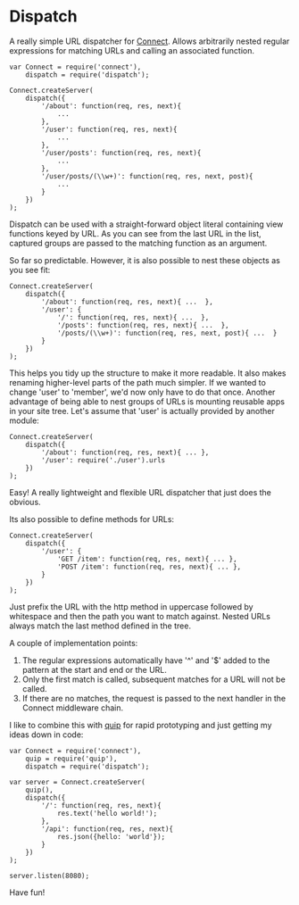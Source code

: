 # Dispatch

A really simple URL dispatcher for
[Connect](http://github.com/senchalabs/connect). Allows arbitrarily nested
regular expressions for matching URLs and calling an associated function.

    var Connect = require('connect'),
        dispatch = require('dispatch');

    Connect.createServer(
        dispatch({
            '/about': function(req, res, next){
                ...
            },
            '/user': function(req, res, next){
                ...
            },
            '/user/posts': function(req, res, next){
                ...
            },
            '/user/posts/(\\w+)': function(req, res, next, post){
                ...
            }
        })
    );

Dispatch can be used with a straight-forward object literal containing view
functions keyed by URL. As you can see from the last URL in the list, captured
groups are passed to the matching function as an argument.

So far so predictable. However, it is also possible to nest these objects as
you see fit:

    Connect.createServer(
        dispatch({
            '/about': function(req, res, next){ ...  },
            '/user': {
                '/': function(req, res, next){ ...  },
                '/posts': function(req, res, next){ ...  },
                '/posts/(\\w+)': function(req, res, next, post){ ...  }
            }
        })
    );

This helps you tidy up the structure to make it more readable. It also makes
renaming higher-level parts of the path much simpler. If we wanted to change
'user' to 'member', we'd now only have to do that once. Another advantage of
being able to nest groups of URLs is mounting reusable apps in your site tree.
Let's assume that 'user' is actually provided by another module:

    Connect.createServer(
        dispatch({
            '/about': function(req, res, next){ ... },
            '/user': require('./user').urls
        })
    );

Easy! A really lightweight and flexible URL dispatcher that just does the
obvious.

Its also possible to define methods for URLs:

    Connect.createServer(
        dispatch({
            '/user': {
                'GET /item': function(req, res, next){ ... },
                'POST /item': function(req, res, next){ ... },
            }
        })
    );

Just prefix the URL with the http method in uppercase followed by whitespace
and then the path you want to match against. Nested URLs always match the last
method defined in the tree.

A couple of implementation points:

1. The regular expressions automatically have '^' and '$' added to the pattern
   at the start and end or the URL.
2. Only the first match is called, subsequent matches for a URL will not be
   called.
3. If there are no matches, the request is passed to the next handler in the
   Connect middleware chain.

I like to combine this with [quip](http://github.com/caolan/quip) for rapid
prototyping and just getting my ideas down in code:

    var Connect = require('connect'),
        quip = require('quip'),
        dispatch = require('dispatch');

    var server = Connect.createServer(
        quip(),
        dispatch({
            '/': function(req, res, next){
                res.text('hello world!');
            },
            '/api': function(req, res, next){
                res.json({hello: 'world'});
            }
        })
    );

    server.listen(8080);

Have fun!
